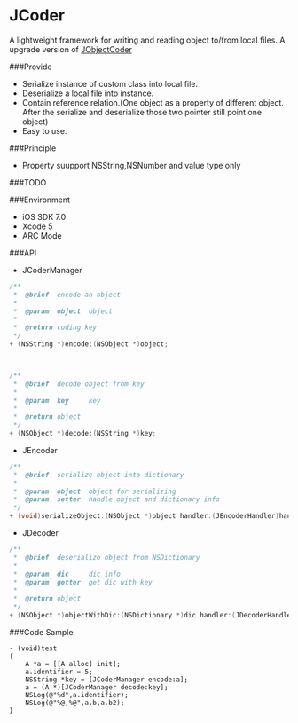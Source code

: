 JCoder
============
A lightweight framework for writing and reading object to/from local files.
A upgrade version of [JObjectCoder](https://github.com/joexi/JObjectCoder)


###Provide
* Serialize instance of custom class into local file.
* Deserialize a local file into instance.
* Contain reference relation.(One object as a property of different object. After the serialize and deserialize those two pointer still point one object) 
* Easy to use.

###Principle
* Property suupport NSString,NSNumber and value type only


###TODO


###Environment
 * iOS SDK 7.0
 * Xcode 5
 * ARC Mode
 

###API
* JCoderManager

```Objective-C
/**
 *	@brief	encode an object
 *
 *	@param 	object 	object
 *
 *	@return	coding key
 */
+ (NSString *)encode:(NSObject *)object;



/**
 *	@brief	decode object from key
 *
 *	@param 	key 	key
 *
 *	@return	object
 */
+ (NSObject *)decode:(NSString *)key;
```

* JEncoder

```Objective-C
/**
 *	@brief	serialize object into dictionary
 *
 *	@param 	object 	object for serializing
 *	@param 	setter 	handle object and dictionary info
 */
+ (void)serializeObject:(NSObject *)object handler:(JEncoderHandler)handler;
```

* JDecoder

```Objective-C
/**
 *	@brief	deserialize object from NSDictionary
 *
 *	@param 	dic 	dic info
 *	@param 	getter 	get dic with key
 *
 *	@return	object
 */
+ (NSObject *)objectWithDic:(NSDictionary *)dic handler:(JDecoderHandler)handler;
```


###Code Sample
```Obejctive-C
- (void)test
{
    A *a = [[A alloc] init];
    a.identifier = 5;
    NSString *key = [JCoderManager encode:a];
    a = (A *)[JCoderManager decode:key];
    NSLog(@"%d",a.identifier);
    NSLog(@"%@,%@",a.b,a.b2);
}
```


